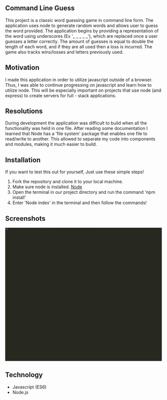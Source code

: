 ## Command Line Guess
This project is a classic word guessing game in command line form. The application uses node to generate random words and allows user to guess the word provided. The application begins by providing a representation of the word using underscores (Ex '_ _ _ _ _'), which are replaced once a user guesses a letter correctly. The amount of guesses is equal to double the length of each word, and if they are all used then a loss is incurred. The game also tracks wins/losses and letters previously used. 

## Motivation
I made this application in order to utilize javascript outside of a browser. Thus, I was able to continue progressing on javascript and learn how to utilize node. This will be especially important on projects that use node (and express) to create servers for full - stack applications. 

## Resolutions
During development the application was difficult to build when all the functionality was held in one file. After reading some documentation I learned that Node has a 'file system' package that enables one file to read/write to another. This allowed to separate my code into components and modules, making it much easier to build.


## Installation

If you want to test this out for yourself, Just use these simple steps!

1. Fork the repository and clone it to your local machine. 
2. Make sure node is installed. [Node](https://nodejs.org/en/download/)
3. Open the terminal in our project directory and run the command 'npm install'
4. Enter 'Node index' in the terminal and then follow the commands!

## Screenshots
![](./images/cliGuess.gif)
  
## Technology
* Javascript (ES6) 
* Node.js

